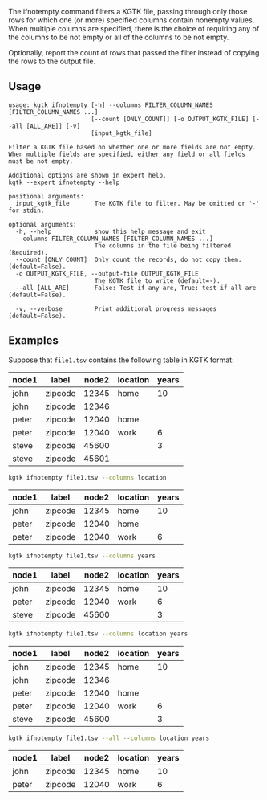 The ifnotempty command filters a KGTK file, passing through only those rows
for which one (or more) specified columns contain nonempty values.  When
multiple columns are specified, there is the choice of requiring any of the
columns to be not empty or all of the columns to be not empty.

Optionally, report the count of rows that passed the filter instead of
copying the rows to the output file.

## Usage

```
usage: kgtk ifnotempty [-h] --columns FILTER_COLUMN_NAMES [FILTER_COLUMN_NAMES ...]
                       [--count [ONLY_COUNT]] [-o OUTPUT_KGTK_FILE] [--all [ALL_ARE]] [-v]
                       [input_kgtk_file]

Filter a KGTK file based on whether one or more fields are not empty. When multiple fields are specified, either any field or all fields must be not empty.

Additional options are shown in expert help.
kgtk --expert ifnotempty --help

positional arguments:
  input_kgtk_file       The KGTK file to filter. May be omitted or '-' for stdin.

optional arguments:
  -h, --help            show this help message and exit
  --columns FILTER_COLUMN_NAMES [FILTER_COLUMN_NAMES ...]
                        The columns in the file being filtered (Required).
  --count [ONLY_COUNT]  Only count the records, do not copy them. (default=False).
  -o OUTPUT_KGTK_FILE, --output-file OUTPUT_KGTK_FILE
                        The KGTK file to write (default=-).
  --all [ALL_ARE]       False: Test if any are, True: test if all are (default=False).

  -v, --verbose         Print additional progress messages (default=False).
```

## Examples

Suppose that `file1.tsv` contains the following table in KGTK format:

| node1 | label   | node2 | location | years |
| ----- | ------- | ----- | -------- | ----- |
| john  | zipcode | 12345 | home     | 10    |
| john  | zipcode | 12346 |          |       |
| peter | zipcode | 12040 | home     |       |
| peter | zipcode | 12040 | work     | 6     |
| steve | zipcode | 45600 |          | 3     |
| steve | zipcode | 45601 |          |       |

```bash
kgtk ifnotempty file1.tsv --columns location
```
| node1 | label   | node2 | location | years |
| ----- | ------- | ----- | -------- | ----- |
| john  | zipcode | 12345 | home     | 10    |
| peter | zipcode | 12040 | home     |       |
| peter | zipcode | 12040 | work     | 6     |

```bash
kgtk ifnotempty file1.tsv --columns years
```
| node1 | label   | node2 | location | years |
| ----- | ------- | ----- | -------- | ----- |
| john  | zipcode | 12345 | home     | 10    |
| peter | zipcode | 12040 | work     | 6     |
| steve | zipcode | 45600 |          | 3     |

```bash
kgtk ifnotempty file1.tsv --columns location years
```
| node1 | label   | node2 | location | years |
| ----- | ------- | ----- | -------- | ----- |
| john  | zipcode | 12345 | home     | 10    |
| john  | zipcode | 12346 |          |       |
| peter | zipcode | 12040 | home     |       |
| peter | zipcode | 12040 | work     | 6     |
| steve | zipcode | 45600 |          | 3     |

```bash
kgtk ifnotempty file1.tsv --all --columns location years
```
| node1 | label   | node2 | location | years |
| ----- | ------- | ----- | -------- | ----- |
| john  | zipcode | 12345 | home     | 10    |
| peter | zipcode | 12040 | work     | 6     |
